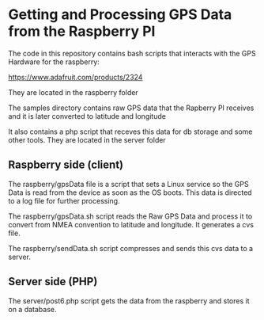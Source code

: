 # Getting and Processing GPS Data from the Raspberry PI

The code in this repository contains bash scripts that interacts with the GPS Hardware 
for the raspberry:

https://www.adafruit.com/products/2324

They are located in the raspberry folder

The samples directory contains raw GPS data that the Rapberry PI receives and it is
later converted to latitude and longitude

It also contains a php script that receves this data for db storage and some other tools. 
They are located in the server folder




## Raspberry side (client)

The raspberry/gpsData file is a script that sets a Linux service so the GPS Data is read from the device
as soon as the OS boots. This data is directed to a log file for further processing.

The raspberry/gpsData.sh script reads the Raw GPS Data and process it to convert from NMEA convention to
latitude and longitude. It generates a cvs file.

The raspberry/sendData.sh script compresses and sends this cvs data to a server. 



## Server side (PHP)

The server/post6.php  script gets the data from the raspberry and stores it on a database.
